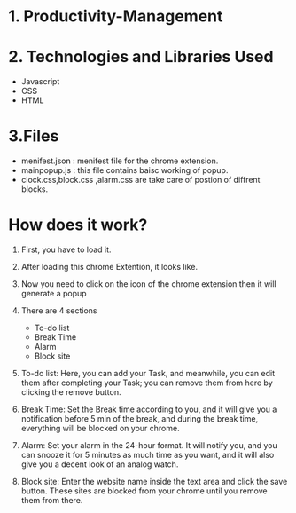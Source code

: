 # 1. Productivity-Management
# 2. Technologies and Libraries Used
* Javascript
* CSS
* HTML
# 3.Files
* menifest.json : menifest file for the chrome extension.
* mainpopup.js : this file contains baisc working of popup.
* clock.css,block.css ,alarm.css are take care of postion of diffrent blocks.
# How does it work?
1. First, you have to load it.
2. After loading this chrome Extention, it looks like.

3. Now you need to click on the icon of the chrome extension then it will generate a popup

4. There are 4 sections
    * To-do list
    * Break Time
    * Alarm
    * Block site
5. To-do list: Here, you can add your Task, and meanwhile, you can edit them after completing your Task; you can remove them from here by clicking the remove button.


6. Break Time: Set the Break time according to you, and it will give you a notification before 5 min of the break, and during the break time, everything will be blocked on your chrome.


7. Alarm: Set your alarm in the 24-hour format. It will notify you, and you can snooze it for 5 minutes as much time as you want, and it will also give you a decent look of an analog watch.



8. Block site: Enter the website name inside the text area and click the save button. These sites are blocked from your chrome until you remove them from there.



